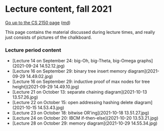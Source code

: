 Lecture content, fall 2021
==========================

[Go up to the CS 2150 page](../index.html) ([md](../index.md))

This page contains the material discussed during lecture times, and really just consists of pictures of the chalkboard.

### Lecture period content

- [Lecture 14 on September 24: big-Oh, big-Theta, big-Omega graphs](2021-09-24 14.52.12.jpg)
- [Lecture 16 on September 29: binary tree insert memory diagram](2021-09-29 14.49.02.jpg)
- [Lecture 16 on September 29: inductive proof of max nodes for tree height](2021-09-29 14.49.10.jpg)
- [Lecture 21 on October 13: separate chaining diagram](2021-10-13 13.57.26.jpg)
- [Lecture 22 on October 15: open addressing hashing delete diagram](2021-10-15 14.53.43.jpg)
- [Lecture 23 on October 18: bitwise OR'ing](2021-10-18 13.51.27.jpg)
- [Lecture 24 on October 20: IBCM if-then-else](2021-10-20 13.53.21.jpg)
- [Lecture 28 on October 29: memory diagram](2021-10-29 14.55.34.jpg)
